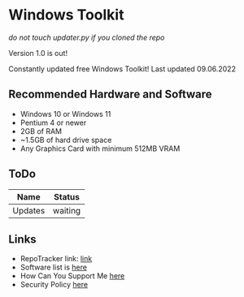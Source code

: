 # Windows Toolkit
*do not touch updater.py if you cloned the repo*

Version 1.0 is out!

Constantly updated free Windows Toolkit!
Last updated 09.06.2022

## Recommended Hardware and Software
- Windows 10 or Windows 11
- Pentium 4 or newer
- 2GB of RAM
- ~1.5GB of hard drive space
- Any Graphics Card with minimum 512MB VRAM

## ToDo

| Name | Status |
| --- | --- |
|Updates|waiting|


## Links

- RepoTracker link: [link](https://repo-tracker.com/r/gh/xemulat/Windows-Toolkit)
- Software list is [here](https://github.com/xemulat/Windows-Toolkit/wiki/Software-List)
- How Can You Support Me [here](https://github.com/xemulat/Windows-Toolkit/wiki/How-can-you-support-me)
- Security Policy [here](https://github.com/xemulat/Windows-Toolkit/blob/main/SECURITY.md)

